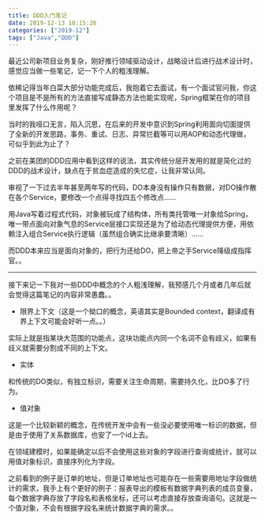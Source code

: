 ```yaml
---
title: DDD入门笔记
date: 2019-12-13 10:15:26
categories: ["2019-12"]
tags: ["Java","DDD"]
---
```


最近公司新项目业务复杂，刚好推行领域驱动设计，战略设计后进行战术设计时，感觉应当做一些笔记，记一下个人的粗浅理解。

依稀记得当年白菜大部分功能完成后，我抱着它去面试，有一个面试官问我，你这个项目是不是所有的方法直接写成静态方法也能实现呢，Spring框架在你的项目里发挥了什么作用呢？

当时的我哑口无言，陷入沉思，在后来的开发中意识到Spring利用面向切面提供了全新的开发思路，事务、重试、日志、异常拦截等可以用AOP和动态代理做，可似乎到此为止了？

之前在美团的DDD应用中看到这样的说法，其实传统分层开发用的就是简化过的DDD的战术设计，缺点在于贫血症造成的失忆症，让我非常认同。

审视了一下过去半年甚至两年写的代码，DO本身没有操作只有数据，对DO操作散在各个Service，要修改一个点得寻找四五个修改点……

用Java写着过程式代码，对象被玩成了结构体，所有类托管唯一对象给Spring，唯一带点面向对象气息的Service层接口实现还是为了给动态代理提供方便，用依赖注入组合Service执行逻辑（虽然组合确实比继承要清晰）……

而DDD本来应当是面向对象的，把行为还给DO，把上帝之手Service降级成指挥官。。

---

接下来记一下我对一些DDD中概念的个人粗浅理解，我预感几个月或者几年后就会觉得这篇笔记的内容非常愚蠢。。

- 限界上下文（这是一个拗口的概念，英语其实是Bounded context，翻译成有界上下文可能会好听一点。。）

实际上就是指某块大范围的功能点，这块功能点内同一个名词不会有歧义，如果有歧义就需要分割成不同的上下文。

- 实体

和传统的DO类似，有独立标识，需要关注生命周期，需要持久化，比DO多了行为。

- 值对象

这是一个比较新颖的概念，在传统开发中会有一些没必要使用唯一标识的数据，但是由于使用了关系数据库，也安了一个id上去。

在领域建模时，如果能确定以后不会使用这些对象的字段进行查询或统计，就可以用值对象标识，直接序列化为字段。

之前看到的例子是订单的地址，但是订单地址也可能存在一些需要用地址字段做统计的需求，我手上有个更好的例子：报表导出的模板有数据字典列表的成员变量，每个数据字典存放了字段名和表格坐标，还可以考虑直接存放查询语句。这就是一个值对象，不会有根据字段名来统计数据字典的需求。。

















